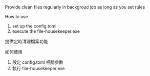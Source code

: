 Provide clean files regularly in backgroud job as long as you set rules

How to use
1. set up the config.toml 
2. execute the file-housekeeper.exe

提供定時清理檔案功能

如何使用
1. 設定 config.toml 相關參數
2. 執行 file-housekeeper.exe
